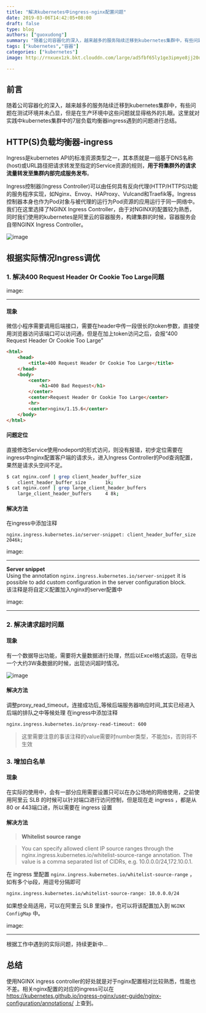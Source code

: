 ```yaml
---
title: "解决kubernetes中ingress-nginx配置问题"
date: 2019-03-06T14:42:05+08:00
draft: false
type: blog
authors: ["guoxudong"]
summary: "随着公司容器化的深入，越来越多的服务陆续迁移到kubernetes集群中，有些问题在测试环境并未凸显，但是在生产环境中这些问题就显得格外的扎眼。这里就对实践中kubernetes集群中的7层负载均衡器ingress遇到的问题进行总结。"
tags: ["kubernetes","容器"]
categories: ["kubernetes"]
image: http://rnxuex1zk.bkt.clouddn.com/large/ad5fbf65ly1ge3ipmye8jj20dw099aa9.jpg

---
```

## 前言

随着公司容器化的深入，越来越多的服务陆续迁移到kubernetes集群中，有些问题在测试环境并未凸显，但是在生产环境中这些问题就显得格外的扎眼。这里就对实践中kubernetes集群中的7层负载均衡器ingress遇到的问题进行总结。

## HTTP(S)负载均衡器-ingress

Ingress是kubernetes API的标准资源类型之一，其本质就是一组基于DNS名称(host)或URL路径把请求转发至指定的Service资源的规则，**用于将集群外的请求流量转发至集群内部完成服务发布**。

Ingress控制器(Ingress Controller)可以由任何具有反向代理(HTTP/HTTPS)功能的服务程序实现，如Nginx、Envoy、HAProxy、Vulcand和Traefik等。Ingress控制器本身也作为Pod对象与被代理的运行为Pod资源的应用运行于同一网络中。我们在这里选择了NGINX Ingress Controller，由于对NGINX的配置较为熟悉，同时我们使用的kubernetes是阿里云的容器服务，构建集群的时候，容器服务会自带NGINX Ingress Controller。

![image](http://tva2.sinaimg.cn/large/ad5fbf65ly1g0t3yj7wecj20w50doab9.jpg)

## 根据实际情况Ingress调优

### 1. 解决400 Request Header Or Cookie Too Large问题
image:

---
    
#### 现象

微信小程序需要调用后端接口，需要在header中传一段很长的token参数，直接使用浏览器访问该端口可以访问通，但是在加上token访问之后，会报“400 Request Header Or Cookie Too Large”

```html
<html>
    <head>
        <title>400 Request Header Or Cookie Too Large</title>
    </head>
    <body>
        <center>
            <h1>400 Bad Request</h1>
        </center>
        <center>Request Header Or Cookie Too Large</center>
        <hr>
        <center>nginx/1.15.6</center>
    </body>
</html>
```

#### 问题定位

直接修改Service使用nodeport的形式访问，则没有报错，初步定位需要在ingress中nginx配置客户端的请求头，进入Ingress Controller的Pod查询配置，果然是请求头空间不足。

```bash
$ cat nginx.conf | grep client_header_buffer_size
    client_header_buffer_size       1k;
$ cat nginx.conf | grep large_client_header_buffers
    large_client_header_buffers     4 8k;
```

#### 解决方法

在ingress中添加注释

```nginx
nginx.ingress.kubernetes.io/server-snippet: client_header_buffer_size 2046k;
```
image:

---
**Server snippet**<br>Using the annotation ```nginx.ingress.kubernetes.io/server-snippet``` it is possible to add custom configuration in the server configuration block.
<br>该注释是将自定义配置加入nginx的server配置中

image:

---

### 2. 解决请求超时问题

#### 现象

有一个数据导出功能，需要将大量数据进行处理，然后以Excel格式返回，在导出一个大约3W条数据的时候，出现访问超时情况。

![image](http://rnxuex1zk.bkt.clouddn.com/mw690/ad5fbf65ly1g0ubdwwzo5j21b30bjaat.jpg)

#### 解决方法

调整proxy_read_timeout，连接成功后_等候后端服务器响应时间_其实已经进入后端的排队之中等候处理
在ingress中添加注释 

```nginx
nginx.ingress.kubernetes.io/proxy-read-timeout: 600
```

>这里需要注意的事该注释的value需要时number类型，不能加s，否则将不生效

### 3. 增加白名单

#### 现象

在实际的使用中，会有一部分应用需要设置只可以在办公场地的网络使用，之前使用阿里云 SLB 的时候可以针对端口进行访问控制，但是现在走 ingress ，都是从80 or 443端口进，所以需要在 ingress 设置

#### 解决方法

> **Whitelist source range**

>You can specify allowed client IP source ranges through the nginx.ingress.kubernetes.io/whitelist-source-range annotation. The value is a comma separated list of CIDRs, e.g. 10.0.0.0/24,172.10.0.1.

在 ingress 里配置 ```nginx.ingress.kubernetes.io/whitelist-source-range``` ，如有多个ip段，用逗号分隔即可

```nginx
nginx.ingress.kubernetes.io/whitelist-source-range: 10.0.0.0/24
```
如果想全局适用，可以在阿里云 SLB 里操作，也可以将该配置加入到 ```NGINX ConfigMap``` 中。

image:

---
根据工作中遇到的实际问题，持续更新中...

## 总结
使用NGINX ingress controller的好处就是对于nginx配置相对比较熟悉，性能也不差。相关nginx配置的对应的ingress可以在 https://kubernetes.github.io/ingress-nginx/user-guide/nginx-configuration/annotations/ 上查到。